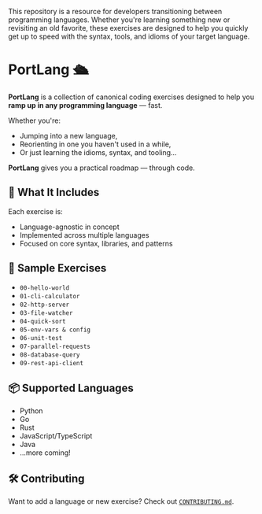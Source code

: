This repository is a resource for developers transitioning between programming languages. Whether you're learning something new or revisiting an old favorite, these exercises are designed to help you quickly get up to speed with the syntax, tools, and idioms of your target language.

# PortLang 🛳️

**PortLang** is a collection of canonical coding exercises designed to help you **ramp up in any programming language** — fast.

Whether you're:
- Jumping into a new language,
- Reorienting in one you haven't used in a while,
- Or just learning the idioms, syntax, and tooling...

**PortLang** gives you a practical roadmap — through code.

## 🚀 What It Includes

Each exercise is:
- Language-agnostic in concept
- Implemented across multiple languages
- Focused on core syntax, libraries, and patterns

## 🧭 Sample Exercises

- `00-hello-world`
- `01-cli-calculator`
- `02-http-server`
- `03-file-watcher`
- `04-quick-sort`
- `05-env-vars & config`
- `06-unit-test`
- `07-parallel-requests`
- `08-database-query`
- `09-rest-api-client`

## 📦 Supported Languages

- Python
- Go
- Rust
- JavaScript/TypeScript
- Java
- ...more coming!

## 🛠️ Contributing

Want to add a language or new exercise? Check out [`CONTRIBUTING.md`](./CONTRIBUTING.md).
